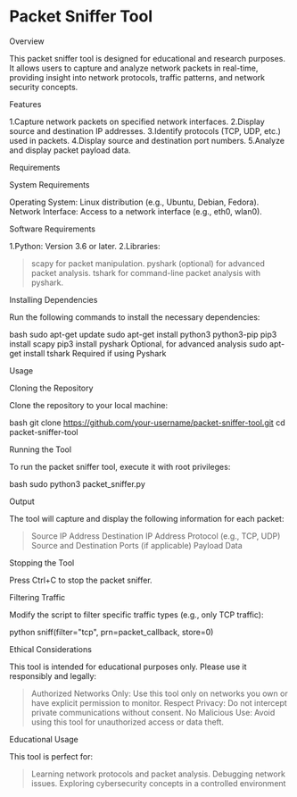# Packet Sniffer Tool

Overview

This packet sniffer tool is designed for educational and research purposes. It allows users to capture and analyze network packets in real-time, providing insight into network protocols, traffic patterns, and network security concepts.

Features

1.Capture network packets on specified network interfaces.
2.Display source and destination IP addresses.
3.Identify protocols (TCP, UDP, etc.) used in packets.
4.Display source and destination port numbers.
5.Analyze and display packet payload data.

Requirements

System Requirements

Operating System: Linux distribution (e.g., Ubuntu, Debian, Fedora). Network Interface: Access to a network interface (e.g., eth0, wlan0).

Software Requirements

1.Python: Version 3.6 or later.
2.Libraries:
  >scapy for packet manipulation.
  >pyshark (optional) for advanced packet analysis.
  >tshark for command-line packet analysis with pyshark.

Installing Dependencies

Run the following commands to install the necessary dependencies:

bash sudo apt-get update sudo apt-get install python3 python3-pip pip3 install scapy pip3 install pyshark Optional, for advanced analysis sudo apt-get install tshark Required if using Pyshark

Usage

Cloning the Repository

Clone the repository to your local machine:

bash git clone https://github.com/your-username/packet-sniffer-tool.git cd packet-sniffer-tool

Running the Tool

To run the packet sniffer tool, execute it with root privileges:

bash sudo python3 packet_sniffer.py

Output

The tool will capture and display the following information for each packet:

>Source IP Address
>Destination IP Address
>Protocol (e.g., TCP, UDP)
>Source and Destination Ports (if applicable)
>Payload Data

Stopping the Tool

Press Ctrl+C to stop the packet sniffer.

Filtering Traffic

Modify the script to filter specific traffic types (e.g., only TCP traffic):

python sniff(filter="tcp", prn=packet_callback, store=0)

Ethical Considerations

This tool is intended for educational purposes only. Please use it responsibly and legally:

>Authorized Networks Only: Use this tool only on networks you own or have explicit permission to monitor.
>Respect Privacy: Do not intercept private communications without consent.
>No Malicious Use: Avoid using this tool for unauthorized access or data theft.

Educational Usage

This tool is perfect for:

>Learning network protocols and packet analysis.
>Debugging network issues.
>Exploring cybersecurity concepts in a controlled environment

